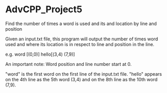 # AdvCPP_Project5
Find the number of times a word is used and its and location by line and position


Given an input.txt file, this program will output the number of times word used and where its location is in respect to line and position in the line.

e.g.
word [(0,0)]
hello[(3,4) (7,9)]

An important note: Word position and line number start at 0.

"word" is the first word on the first line of the input.txt file. 
"hello" appears on the 4th line as the 5th word (3,4) and on the 8th line as the 10th word (7,9).
